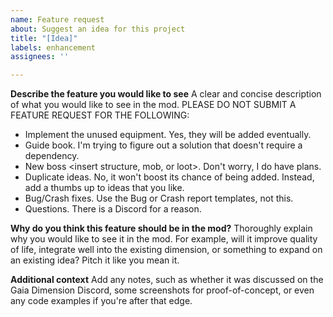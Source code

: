 ```yaml
---
name: Feature request
about: Suggest an idea for this project
title: "[Idea]"
labels: enhancement
assignees: ''

---
```


**Describe the feature you would like to see**
A clear and concise description of what you would like to see in the mod.
PLEASE DO NOT SUBMIT A FEATURE REQUEST FOR THE FOLLOWING:
- Implement the unused equipment. Yes, they will be added eventually.
- Guide book. I'm trying to figure out a solution that doesn't require a dependency.
- New boss <insert structure, mob, or loot>. Don't worry, I do have plans.
- Duplicate ideas. No, it won't boost its chance of being added. Instead, add a thumbs up to ideas that you like.
- Bug/Crash fixes. Use the Bug or Crash report templates, not this.
- Questions. There is a Discord for a reason.

**Why do you think this feature should be in the mod?**
Thoroughly explain why you would like to see it in the mod. For example, will it improve quality of life, integrate well into the existing dimension, or something to expand on an existing idea? Pitch it like you mean it.

**Additional context**
Add any notes, such as whether it was discussed on the Gaia Dimension Discord, some screenshots for proof-of-concept, or even any code examples if you're after that edge.
